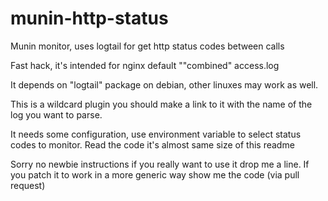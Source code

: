 munin-http-status
=================

Munin monitor, uses logtail for get http status codes between calls


Fast hack, it's intended for nginx default ""combined" access.log

It depends on "logtail" package on debian, other linuxes may work as well.

This is a wildcard plugin you should make a link to it with the name of the log you want to parse.

It needs some configuration, use environment variable to select status codes to monitor. Read the code it's almost same size of this readme

Sorry no newbie instructions if you really want to use it drop me a line. If you patch it to work in a more generic way show me the code (via pull request)

